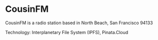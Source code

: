 # CousinFM
CousinFM is a radio station based in North Beach, San Francisco 94133

Technology: Interplanetary File System (IPFS), Pinata.Cloud
